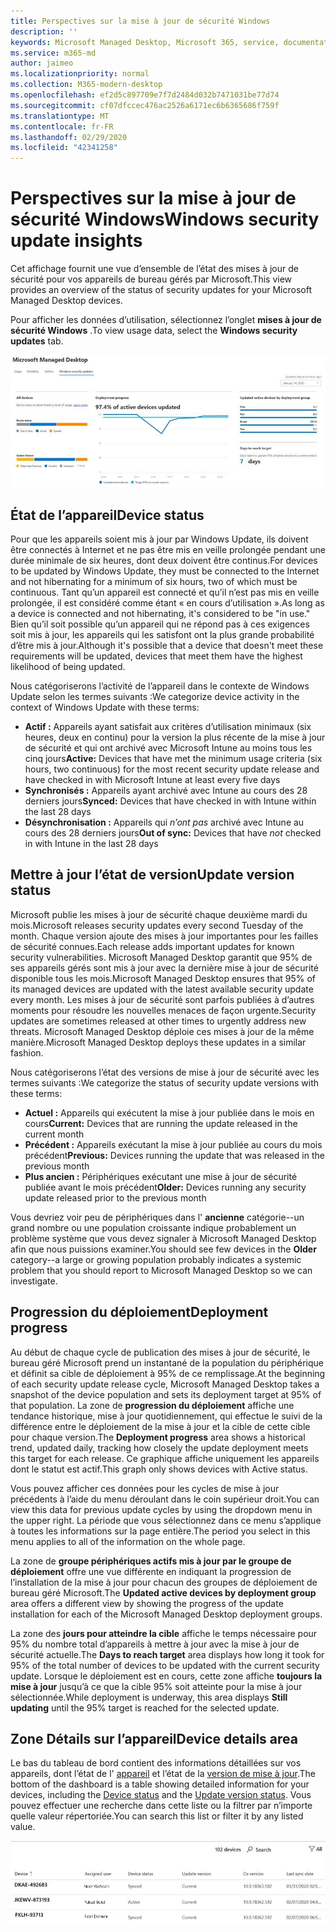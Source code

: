 ```yaml
---
title: Perspectives sur la mise à jour de sécurité Windows
description: ''
keywords: Microsoft Managed Desktop, Microsoft 365, service, documentation
ms.service: m365-md
author: jaimeo
ms.localizationpriority: normal
ms.collection: M365-modern-desktop
ms.openlocfilehash: ef2d5c897709e7f7d2484d032b7471031be77d74
ms.sourcegitcommit: cf07dfccec476ac2526a6171ec6b6365686f759f
ms.translationtype: MT
ms.contentlocale: fr-FR
ms.lasthandoff: 02/29/2020
ms.locfileid: "42341258"
---
```

# <a name="windows-security-update-insights"></a><span data-ttu-id="8947f-103">Perspectives sur la mise à jour de sécurité Windows</span><span class="sxs-lookup"><span data-stu-id="8947f-103">Windows security update insights</span></span>
<span data-ttu-id="8947f-104">Cet affichage fournit une vue d’ensemble de l’état des mises à jour de sécurité pour vos appareils de bureau gérés par Microsoft.</span><span class="sxs-lookup"><span data-stu-id="8947f-104">This view provides an overview of the status of security updates for your Microsoft Managed Desktop devices.</span></span> 

<span data-ttu-id="8947f-105">Pour afficher les données d’utilisation, sélectionnez l’onglet <strong>mises à jour de sécurité Windows</strong> .</span><span class="sxs-lookup"><span data-stu-id="8947f-105">To view usage data, select the <strong>Windows security updates</strong> tab.</span></span>

![Volet mises à jour de sécurité Windows : graphiques à barres de l’état du périphérique et de la version de mise à jour dans la colonne de gauche, mise à jour de l’avancement du déploiement dans le temps dans le centre et pourcentage d’appareils actifs par groupe de déploiement, ainsi que le nombre de jours pris pour atteindre le déploiement de 95%. cible dans la colonne de droite.](../../media/update-insights.jpg)

## <a name="device-status"></a><span data-ttu-id="8947f-107">État de l’appareil</span><span class="sxs-lookup"><span data-stu-id="8947f-107">Device status</span></span>

<span data-ttu-id="8947f-108">Pour que les appareils soient mis à jour par Windows Update, ils doivent être connectés à Internet et ne pas être mis en veille prolongée pendant une durée minimale de six heures, dont deux doivent être continus.</span><span class="sxs-lookup"><span data-stu-id="8947f-108">For devices to be updated by Windows Update, they must be connected to the Internet and not hibernating for a minimum of six hours, two of which must be continuous.</span></span> <span data-ttu-id="8947f-109">Tant qu’un appareil est connecté et qu’il n’est pas mis en veille prolongée, il est considéré comme étant « en cours d’utilisation ».</span><span class="sxs-lookup"><span data-stu-id="8947f-109">As long as a device is connected and not hibernating, it's considered to be "in use."</span></span> <span data-ttu-id="8947f-110">Bien qu’il soit possible qu’un appareil qui ne répond pas à ces exigences soit mis à jour, les appareils qui les satisfont ont la plus grande probabilité d’être mis à jour.</span><span class="sxs-lookup"><span data-stu-id="8947f-110">Although it's possible that a device that doesn't meet these requirements will be updated, devices that meet them have the highest likelihood of being updated.</span></span> 

<span data-ttu-id="8947f-111">Nous catégoriserons l’activité de l’appareil dans le contexte de Windows Update selon les termes suivants :</span><span class="sxs-lookup"><span data-stu-id="8947f-111">We categorize device activity in the context of Windows Update with these terms:</span></span>

- <span data-ttu-id="8947f-112"><strong>Actif :</strong> Appareils ayant satisfait aux critères d’utilisation minimaux (six heures, deux en continu) pour la version la plus récente de la mise à jour de sécurité et qui ont archivé avec Microsoft Intune au moins tous les cinq jours</span><span class="sxs-lookup"><span data-stu-id="8947f-112"><strong>Active:</strong> Devices that have met the minimum usage criteria (six hours, two continuous) for the most recent security update release and have checked in with Microsoft Intune at least every five days</span></span>
- <span data-ttu-id="8947f-113"><strong>Synchronisés :</strong> Appareils ayant archivé avec Intune au cours des 28 derniers jours</span><span class="sxs-lookup"><span data-stu-id="8947f-113"><strong>Synced:</strong> Devices that have checked in with Intune within the last 28 days</span></span>
- <span data-ttu-id="8947f-114"><strong>Désynchronisation :</strong> Appareils qui <i>n’ont pas</i> archivé avec Intune au cours des 28 derniers jours</span><span class="sxs-lookup"><span data-stu-id="8947f-114"><strong>Out of sync:</strong> Devices that have <i>not</i> checked in with Intune in the last 28 days</span></span>




## <a name="update-version-status"></a><span data-ttu-id="8947f-115">Mettre à jour l’état de version</span><span class="sxs-lookup"><span data-stu-id="8947f-115">Update version status</span></span>

<span data-ttu-id="8947f-116">Microsoft publie les mises à jour de sécurité chaque deuxième mardi du mois.</span><span class="sxs-lookup"><span data-stu-id="8947f-116">Microsoft releases security updates every second Tuesday of the month.</span></span> <span data-ttu-id="8947f-117">Chaque version ajoute des mises à jour importantes pour les failles de sécurité connues.</span><span class="sxs-lookup"><span data-stu-id="8947f-117">Each release adds important updates for known security vulnerabilities.</span></span> <span data-ttu-id="8947f-118">Microsoft Managed Desktop garantit que 95% de ses appareils gérés sont mis à jour avec la dernière mise à jour de sécurité disponible tous les mois.</span><span class="sxs-lookup"><span data-stu-id="8947f-118">Microsoft Managed Desktop ensures that 95% of its managed devices are updated with the latest available security update every month.</span></span> <span data-ttu-id="8947f-119">Les mises à jour de sécurité sont parfois publiées à d’autres moments pour résoudre les nouvelles menaces de façon urgente.</span><span class="sxs-lookup"><span data-stu-id="8947f-119">Security updates are sometimes released at other times to urgently address new threats.</span></span> <span data-ttu-id="8947f-120">Microsoft Managed Desktop déploie ces mises à jour de la même manière.</span><span class="sxs-lookup"><span data-stu-id="8947f-120">Microsoft Managed Desktop deploys these updates in a similar fashion.</span></span>

<span data-ttu-id="8947f-121">Nous catégoriserons l’état des versions de mise à jour de sécurité avec les termes suivants :</span><span class="sxs-lookup"><span data-stu-id="8947f-121">We categorize the status of security update versions with these terms:</span></span>

- <span data-ttu-id="8947f-122"><strong>Actuel :</strong> Appareils qui exécutent la mise à jour publiée dans le mois en cours</span><span class="sxs-lookup"><span data-stu-id="8947f-122"><strong>Current:</strong> Devices that are running the update released in the current month</span></span>
- <span data-ttu-id="8947f-123"><strong>Précédent :</strong> Appareils exécutant la mise à jour publiée au cours du mois précédent</span><span class="sxs-lookup"><span data-stu-id="8947f-123"><strong>Previous:</strong> Devices running the update that was released in the previous month</span></span>
- <span data-ttu-id="8947f-124"><strong>Plus ancien :</strong> Périphériques exécutant une mise à jour de sécurité publiée avant le mois précédent</span><span class="sxs-lookup"><span data-stu-id="8947f-124"><strong>Older:</strong> Devices running any security update released prior to the previous month</span></span>

<span data-ttu-id="8947f-125">Vous devriez voir peu de périphériques dans l' <strong>ancienne</strong> catégorie--un grand nombre ou une population croissante indique probablement un problème système que vous devez signaler à Microsoft Managed Desktop afin que nous puissions examiner.</span><span class="sxs-lookup"><span data-stu-id="8947f-125">You should see few devices in the <strong>Older</strong> category--a large or growing population probably indicates a systemic problem that you should report to Microsoft Managed Desktop so we can investigate.</span></span>


## <a name="deployment-progress"></a><span data-ttu-id="8947f-126">Progression du déploiement</span><span class="sxs-lookup"><span data-stu-id="8947f-126">Deployment progress</span></span>

<span data-ttu-id="8947f-127">Au début de chaque cycle de publication des mises à jour de sécurité, le bureau géré Microsoft prend un instantané de la population du périphérique et définit sa cible de déploiement à 95% de ce remplissage.</span><span class="sxs-lookup"><span data-stu-id="8947f-127">At the beginning of each security update release cycle, Microsoft Managed Desktop takes a snapshot of the device population and sets its deployment target at 95% of that population.</span></span> <span data-ttu-id="8947f-128">La zone de <strong>progression du déploiement</strong> affiche une tendance historique, mise à jour quotidiennement, qui effectue le suivi de la différence entre le déploiement de la mise à jour et la cible de cette cible pour chaque version.</span><span class="sxs-lookup"><span data-stu-id="8947f-128">The <strong>Deployment progress</strong> area shows a historical trend, updated daily, tracking how closely the update deployment meets this target for each release.</span></span> <span data-ttu-id="8947f-129">Ce graphique affiche uniquement les appareils dont le statut est actif.</span><span class="sxs-lookup"><span data-stu-id="8947f-129">This graph only shows devices with Active status.</span></span>

<span data-ttu-id="8947f-130">Vous pouvez afficher ces données pour les cycles de mise à jour précédents à l’aide du menu déroulant dans le coin supérieur droit.</span><span class="sxs-lookup"><span data-stu-id="8947f-130">You can view this data for previous update cycles by using the dropdown menu in the upper right.</span></span> <span data-ttu-id="8947f-131">La période que vous sélectionnez dans ce menu s’applique à toutes les informations sur la page entière.</span><span class="sxs-lookup"><span data-stu-id="8947f-131">The period you select in this menu applies to all of the information on the whole page.</span></span>

<span data-ttu-id="8947f-132">La zone de <strong>groupe périphériques actifs mis à jour par le groupe de déploiement</strong> offre une vue différente en indiquant la progression de l’installation de la mise à jour pour chacun des groupes de déploiement de bureau géré Microsoft.</span><span class="sxs-lookup"><span data-stu-id="8947f-132">The <strong>Updated active devices by deployment group</strong> area offers a different view by showing the progress of the update installation for each of the Microsoft Managed Desktop deployment groups.</span></span>

<span data-ttu-id="8947f-133">La zone des <strong>jours pour atteindre la cible</strong> affiche le temps nécessaire pour 95% du nombre total d’appareils à mettre à jour avec la mise à jour de sécurité actuelle.</span><span class="sxs-lookup"><span data-stu-id="8947f-133">The <strong>Days to reach target</strong> area displays how long it took for 95% of the total number of devices to be updated with the current security update.</span></span> <span data-ttu-id="8947f-134">Lorsque le déploiement est en cours, cette zone affiche <strong>toujours la mise à jour</strong> jusqu’à ce que la cible 95% soit atteinte pour la mise à jour sélectionnée.</span><span class="sxs-lookup"><span data-stu-id="8947f-134">While deployment is underway, this area displays <strong>Still updating</strong> until the 95% target is reached for the selected update.</span></span>

## <a name="device-details-area"></a><span data-ttu-id="8947f-135">Zone Détails sur l’appareil</span><span class="sxs-lookup"><span data-stu-id="8947f-135">Device details area</span></span>

<span data-ttu-id="8947f-136">Le bas du tableau de bord contient des informations détaillées sur vos appareils, dont l’état de l' [appareil](#device-status) et l’état de la [version de mise à jour](#update-version-status).</span><span class="sxs-lookup"><span data-stu-id="8947f-136">The bottom of the dashboard is a table showing detailed information for your devices, including the [Device status](#device-status) and the [Update version status](#update-version-status).</span></span> <span data-ttu-id="8947f-137">Vous pouvez effectuer une recherche dans cette liste ou la filtrer par n’importe quelle valeur répertoriée.</span><span class="sxs-lookup"><span data-stu-id="8947f-137">You can search this list or filter it by any listed value.</span></span>


![Tableau détails de l’appareil avec des colonnes pour le nom de l’appareil, l’état de l’appareil affecté, l’état de la mise à jour, la version du système d’exploitation et la date de la dernière synchronisation de l’appareil.](../../media/security-update-insights-device-table-sterile.png)
